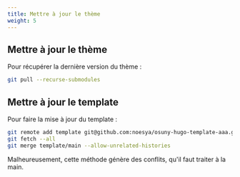 ```yaml
---
title: Mettre à jour le thème
weight: 5
---
```


## Mettre à jour le thème
Pour récupérer la dernière version du thème :
```bash
git pull --recurse-submodules
```

## Mettre à jour le template
Pour faire la mise à jour du template :
```bash
git remote add template git@github.com:noesya/osuny-hugo-template-aaa.git
git fetch --all
git merge template/main --allow-unrelated-histories
```

Malheureusement, cette méthode génère des conflits, qu'il faut traiter à la main.
